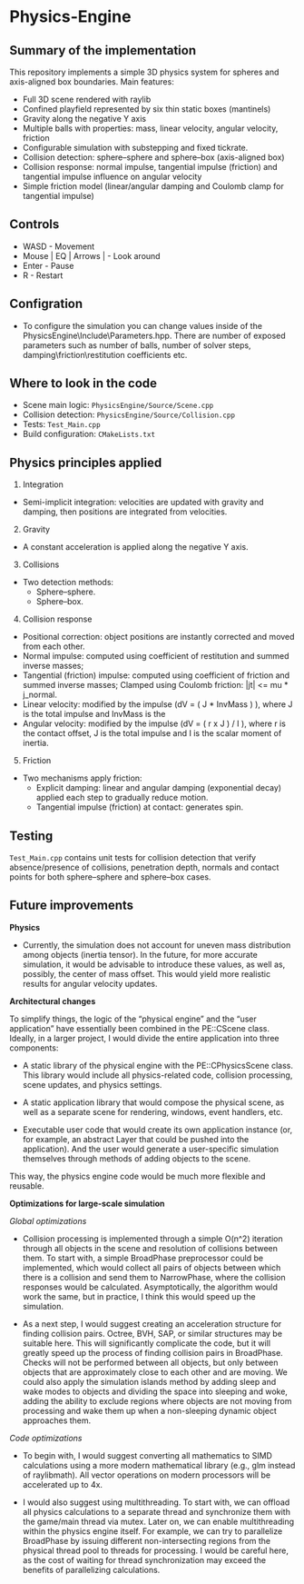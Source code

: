 Physics-Engine
=========================================================

Summary of the implementation
-----------------------------
This repository implements a simple 3D physics system for spheres and axis-aligned box boundaries. Main features:

- Full 3D scene rendered with raylib
- Confined playfield represented by six thin static boxes (mantinels)
- Gravity along the negative Y axis
- Multiple balls with properties: mass, linear velocity, angular velocity, friction
- Configurable simulation with substepping and fixed tickrate. 
- Collision detection: sphere–sphere and sphere–box (axis-aligned box)
- Collision response: normal impulse, tangential impulse (friction) and tangential impulse influence on angular velocity
- Simple friction model (linear/angular damping and Coulomb clamp for tangential impulse)

Controls 
-------------------------

- WASD - Movement
- Mouse | EQ | Arrows | - Look around
- Enter - Pause
- R - Restart


Configration
-------------------------
- To configure the simulation you can change values inside of the PhysicsEngine\Include\Parameters.hpp. There are number of exposed parameters such as number of balls, number of solver steps, damping\friction\restitution coefficients etc. 

Where to look in the code
-------------------------
- Scene main logic: `PhysicsEngine/Source/Scene.cpp`
- Collision detection: `PhysicsEngine/Source/Collision.cpp`
- Tests: `Test_Main.cpp`
- Build configuration: `CMakeLists.txt`

Physics principles applied
--------------------------
1) Integration
- Semi-implicit integration: velocities are updated with gravity and damping, then positions are integrated from velocities.

2) Gravity
- A constant acceleration is applied along the negative Y axis. 

3) Collisions
- Two detection methods:
	- Sphere–sphere.
	- Sphere–box.

4) Collision response
- Positional correction: object positions are instantly corrected and moved from each other. 
- Normal impulse: computed using coefficient of restitution and summed inverse masses;
- Tangential (friction) impulse: computed using coefficient of friction and summed inverse masses; Clamped using Coulomb friction: |jt| <= mu * j_normal.
- Linear velocity: modified by the impulse (dV = ( J * InvMass ) ), where J is the total impulse and InvMass is the 
- Angular velocity: modified by the impulse (dV = ( r x J ) / I ), where r is the contact offset, J is the total impulse and I is the scalar moment of inertia.

5) Friction
- Two mechanisms apply friction:
	- Explicit damping: linear and angular damping (exponential decay) applied each step to gradually reduce motion.
	- Tangential impulse (friction) at contact: generates spin.

Testing
-------
`Test_Main.cpp` contains unit tests for collision detection that verify absence/presence of collisions, penetration depth, normals and contact points for both sphere–sphere and sphere–box cases.


Future improvements 
-----------------------------

**Physics**
- Currently, the simulation does not account for uneven mass distribution among objects (inertia tensor). In the future, for more accurate simulation, it would be advisable to introduce these values, as well as, possibly, the center of mass offset. This would yield more realistic results for angular velocity updates. 

**Architectural changes**

To simplify things, the logic of the “physical engine” and the “user application” have essentially been combined in the PE::CScene class. Ideally, in a larger project, I would divide the entire application into three components:

- A static library of the physical engine with the PE::CPhysicsScene class. This library would include all physics-related code, collision processing, scene updates, and physics settings. 

- A static application library that would compose the physical scene, as well as a separate scene for rendering, windows, event handlers, etc. 

- Executable user code that would create its own application instance (or, for example, an abstract Layer that could be pushed into the application). And the user would generate a user-specific simulation themselves through methods of adding objects to the scene. 

This way, the physics engine code would be much more flexible and reusable. 

**Optimizations for large-scale simulation**

*Global optimizations*

- Collision processing is implemented through a simple O(n^2) iteration through all objects in the scene and resolution of collisions between them. To start with, a simple BroadPhase preprocessor could be implemented, which would collect all pairs of objects between which there is a collision and send them to NarrowPhase, where the collision responses would be calculated. Asymptotically, the algorithm would work the same, but in practice, I think this would speed up the simulation.

- As a next step, I would suggest creating an acceleration structure for finding collision pairs. Octree, BVH, SAP, or similar structures may be suitable here. This will significantly complicate the code, but it will greatly speed up the process of finding collision pairs in BroadPhase. Checks will not be performed between all objects, but only between objects that are approximately close to each other and are moving. We could also apply the simulation islands method by adding sleep and wake modes to objects and dividing the space into sleeping and woke, adding the ability to exclude regions where objects are not moving from processing and wake them up when a non-sleeping dynamic object approaches them.

*Code optimizations* 

- To begin with, I would suggest converting all mathematics to SIMD calculations using a more modern mathematical library (e.g., glm instead of raylibmath). All vector operations on modern processors will be accelerated up to 4x. 

- I would also suggest using multithreading. To start with, we can offload all physics calculations to a separate thread and synchronize them with the game/main thread via mutex. Later on, we can enable multithreading within the physics engine itself. For example, we can try to parallelize BroadPhase by issuing different non-intersecting regions from the physical thread pool to threads for processing. I would be careful here, as the cost of waiting for thread synchronization may exceed the benefits of parallelizing calculations. 


